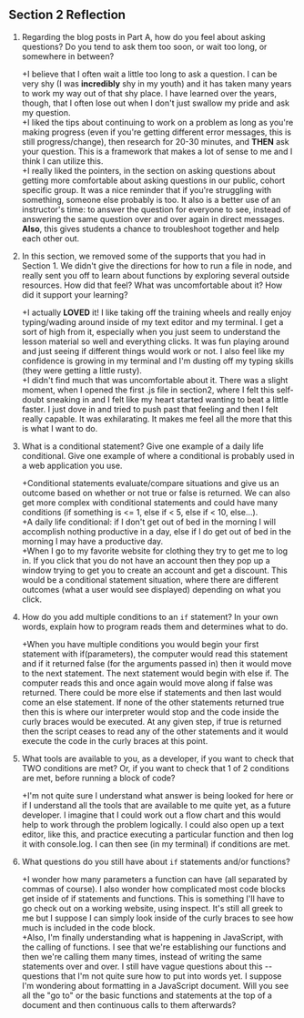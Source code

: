 ## Section 2 Reflection

1. Regarding the blog posts in Part A, how do you feel about asking questions? Do you tend to ask them too soon, or wait too long, or somewhere in between?  

   +I believe that I often wait a little too long to ask a question. I can be very shy (I was **incredibly** shy in my youth) and it has taken many years to work my way out of that shy place. I have learned over the years, though, that I often lose out when I don't just swallow my pride and ask my question.  
   +I liked the tips about continuing to work on a problem as long as you're making progress (even if you're getting different error messages, this is still progress/change), then research for 20-30 minutes, and **THEN** ask your question. This is a framework that makes a lot of sense to me and I think I can utilize this.  
   +I really liked the pointers, in the section on asking questions about getting more comfortable about asking questions in our public, cohort specific group. It was a nice reminder that if you're struggling with something, someone else probably is too. It also is a better use of an instructor's time: to answer the question for everyone to see, instead of answering the same question over and over again in direct messages. **Also**, this gives students a chance to troubleshoot together and help each other out.  

1. In this section, we removed some of the supports that you had in Section 1. We didn't give the directions for how to run a file in node, and really sent you off to learn about functions by exploring several outside resources. How did that feel? What was uncomfortable about it? How did it support your learning?  

   +I actually **LOVED** it! I like taking off the training wheels and really enjoy typing/wading around inside of my text editor and my terminal. I get a sort of high from it, especially when you just seem to understand the lesson material so well and everything clicks. It was fun playing around and just seeing if different things would work or not. I also feel like my confidence is growing in my terminal and I'm dusting off my typing skills (they were getting a little rusty).  
   +I didn't find much that was uncomfortable about it. There was a slight moment, when I opened the first .js file in section2, where I felt this self-doubt sneaking in and I felt like my heart started wanting to beat a little faster. I just dove in and tried to push past that feeling and then I felt really capable. It was exhilarating. It makes me feel all the more that this is what I want to do.  

1. What is a conditional statement? Give one example of a daily life conditional. Give one example of where a conditional is probably used in a web application you use.  

   +Conditional statements evaluate/compare situations and give us an outcome based on whether or not true or false is returned. We can also get more complex with conditional statements and could have many conditions (if something is <= 1, else if < 5, else if < 10, else...).  
   +A daily life conditional: if I don't get out of bed in the morning I will accomplish nothing productive in a day, else if I do get out of bed in the morning I may have a productive day.  
   +When I go to my favorite website for clothing they try to get me to log in. If you click that you do not have an account then they pop up a window trying to get you to create an account and get a discount. This would be a conditional statement situation, where there are different outcomes (what a user would see displayed) depending on what you click.  



1. How do you add multiple conditions to an `if` statement? In your own words, explain how to program reads them and determines what to do.  

   +When you have multiple conditions you would begin your first statement with if(parameters), the computer would read this statement and if it returned false (for the arguments passed in) then it would move to the next statement. The next statement would begin with else if. The computer reads this and once again would move along if false was returned. There could be more else if statements and then last would come an else statement. If none of the other statements returned true then this is where our interpreter would stop and the code inside the curly braces would be executed. At any given step, if true is returned then the script ceases to read any of the other statements and it would execute the code in the curly braces at this point.

1. What tools are available to you, as a developer, if you want to check that TWO conditions are met? Or, if you want to check that 1 of 2 conditions are met, before running a block of code?  

   +I'm not quite sure I understand what answer is being looked for here or if I understand all the tools that are available to me quite yet, as a future developer. I imagine that I could work out a flow chart and this would help to work through the problem logically. I could also open up a text editor, like this, and practice executing a particular function and then log it with console.log. I can then see (in my terminal) if conditions are met.


1. What questions do you still have about `if` statements and/or functions?  

   +I wonder how many parameters a function can have (all separated by commas of course). I also wonder how complicated most code blocks get inside of if statements and functions. This is something I'll have to go check out on a working website, using inspect. It's still all greek to me but I suppose I can simply look inside of the curly braces to see how much is included in the code block.  
   +Also, I'm finally understanding what is happening in JavaScript, with the calling of functions. I see that we're establishing our functions and then we're calling them many times, instead of writing the same statements over and over. I still have vague questions about this -- questions that I'm not quite sure how to put into words yet. I suppose I'm wondering about formatting in a JavaScript document. Will you see all the "go to" or the basic functions and statements at the top of a document and then continuous calls to them afterwards?
